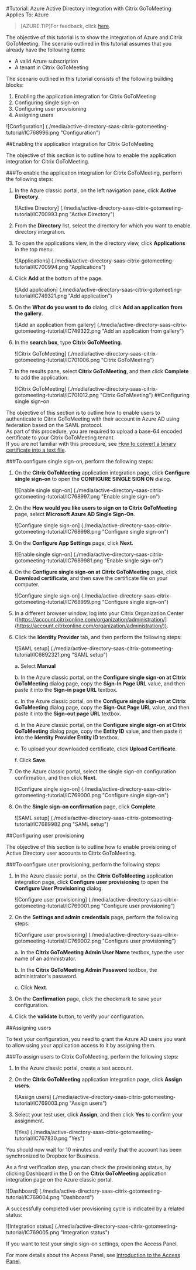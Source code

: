 <properties 
    pageTitle="Tutorial: Azure Active Directory integration with Citrix GoToMeeting | Microsoft Azure" 
    description="Learn how to use Citrix GoToMeeting with Azure Active Directory to enable single sign-on, automated provisioning, and more!." 
    services="active-directory" 
    authors="jeevansd"  
    documentationCenter="na" 
    manager="femila"/>

<tags 
    ms.service="active-directory" 
    ms.devlang="na" 
    ms.topic="article" 
    ms.tgt_pltfrm="na" 
    ms.workload="identity" 
    ms.date="08/16/2016" 
    ms.author="jeedes" />

#<a name="tutorial-azure-active-directory-integration-with-citrix-gotomeeting"></a>Tutorial: Azure Active Directory integration with Citrix GoToMeeting  
Applies To: Azure

>[AZURE.TIP]For feedback, click [here](http://go.microsoft.com/fwlink/?LinkId=522412).

The objective of this tutorial is to show the integration of Azure and Citrix GoToMeeting. The scenario outlined in this tutorial assumes that you already have the following items:

-   A valid Azure subscription
-   A tenant in Citrix GoToMeeting

The scenario outlined in this tutorial consists of the following building blocks:

1.  Enabling the application integration for Citrix GoToMeeting
2.  Configuring single sign-on
3.  Configuring user provisioning
4.  Assigning users

![Configuration] (./media/active-directory-saas-citrix-gotomeeting-tutorial/IC768996.png "Configuration")



##<a name="enabling-the-application-integration-for-citrix-gotomeeting"></a>Enabling the application integration for Citrix GoToMeeting

The objective of this section is to outline how to enable the application integration for Citrix GoToMeeting.

###<a name="to-enable-the-application-integration-for-citrix-gotomeeting-perform-the-following-steps"></a>To enable the application integration for Citrix GoToMeeting, perform the following steps:

1.  In the Azure classic portal, on the left navigation pane, click **Active Directory**.

    ![Active Directory] (./media/active-directory-saas-citrix-gotomeeting-tutorial/IC700993.png "Active Directory")

2.  From the **Directory** list, select the directory for which you want to enable directory integration.

3.  To open the applications view, in the directory view, click **Applications** in the top menu.

    ![Applications] (./media/active-directory-saas-citrix-gotomeeting-tutorial/IC700994.png "Applications")

4.  Click **Add** at the bottom of the page.

    ![Add application] (./media/active-directory-saas-citrix-gotomeeting-tutorial/IC749321.png "Add application")

5.  On the **What do you want to do** dialog, click **Add an application from the gallery**.

    ![Add an application from gallery] (./media/active-directory-saas-citrix-gotomeeting-tutorial/IC749322.png "Add an application from gallery")

6.  In the **search box**, type **Citrix GoToMeeting**.

    ![Citrix GoToMeeting] (./media/active-directory-saas-citrix-gotomeeting-tutorial/IC701006.png "Citrix GoToMeeting")

7.  In the results pane, select **Citrix GoToMeeting**, and then click **Complete** to add the application.

    ![Citrix GoToMeeting] (./media/active-directory-saas-citrix-gotomeeting-tutorial/IC701012.png "Citrix GoToMeeting")
##<a name="configuring-single-sign-on"></a>Configuring single sign-on

The objective of this section is to outline how to enable users to authenticate to Citrix GoToMeeting with their account in Azure AD using federation based on the SAML protocol.  
As part of this procedure, you are required to upload a base-64 encoded certificate to your Citrix GoToMeeting tenant.  
If you are not familiar with this procedure, see [How to convert a binary certificate into a text file](http://youtu.be/PlgrzUZ-Y1o).

###<a name="to-configure-single-sign-on-perform-the-following-steps"></a>To configure single sign-on, perform the following steps:

1.  On the **Citrix GoToMeeting** application integration page, click **Configure single sign-on** to open the **CONFIGURE SINGLE SIGN ON** dialog.

    ![Enable single sign-on] (./media/active-directory-saas-citrix-gotomeeting-tutorial/IC768997.png "Enable single sign-on")

2.  On the **How would you like users to sign on to Citrix GoToMeeting** page, select **Microsoft Azure AD Single Sign-On**.

    ![Configure single sign-on] (./media/active-directory-saas-citrix-gotomeeting-tutorial/IC768998.png "Configure single sign-on")


3. On the **Configure App Settings** page, click **Next**. 

    ![Enable single sign-on] (./media/active-directory-saas-citrix-gotomeeting-tutorial/IC7689981.png "Enable single sign-on")

4.  On the **Configure single sign-on at Citrix GoToMeeting** page, click **Download certificate**, and then save the certificate file on your computer.

    ![Configure single sign-on] (./media/active-directory-saas-citrix-gotomeeting-tutorial/IC768999.png "Configure single sign-on")

5.  In a different browser window, log into your Citrix Organization Center ([https://account.citrixonline.com/organization/administration/](https://account.citrixonline.com/organization/administration/)).

6. Click the **Identity Provider** tab, and then perform the following steps:  

    ![SAML setup] (./media/active-directory-saas-citrix-gotomeeting-tutorial/IC6892321.png "SAML setup")

    a. Select **Manual**

    
    b. In the Azure classic portal, on the **Configure single sign-on at Citrix GoToMeeting** dialog page, copy the **Sign-In Page URL** value, and then paste it into the **Sign-in page URL** textbox. 

    
    c. In the Azure classic portal, on the **Configure single sign-on at Citrix GoToMeeting** dialog page, copy the **Sign-Out Page URL** value, and then paste it into the **Sign-out page URL** textbox.

    
    d. In the Azure classic portal, on the **Configure single sign-on at Citrix GoToMeeting** dialog page, copy the **Entity ID** value, and then paste it into the **Identity Provider Entity ID** textbox.

   
    e. To upload your downloaded certificate, click **Upload Certificate**.

    
    f. Click **Save**.

6.  On the Azure classic portal, select the single sign-on configuration confirmation, and then click **Next**.

    ![Configure single sign-on] (./media/active-directory-saas-citrix-gotomeeting-tutorial/IC769000.png "Configure single sign-on")


7. On the **Single sign-on confirmation** page, click **Complete**.

    ![SAML setup] (./media/active-directory-saas-citrix-gotomeeting-tutorial/IC7689982.png "SAML setup")





##<a name="configuring-user-provisioning"></a>Configuring user provisioning

The objective of this section is to outline how to enable provisioning of Active Directory user accounts to Citrix GoToMeeting.

###<a name="to-configure-user-provisioning-perform-the-following-steps"></a>To configure user provisioning, perform the following steps:

1.  In the Azure classic portal, on the **Citrix GoToMeeting** application integration page, click **Configure user provisioning** to open the **Configure User Provisioning** dialog.

    ![Configure user provisioning] (./media/active-directory-saas-citrix-gotomeeting-tutorial/IC769001.png "Configure user provisioning")

2.  On the **Settings and admin credentials** page, perform the following steps:

    ![Configure user provisioning] (./media/active-directory-saas-citrix-gotomeeting-tutorial/IC769002.png "Configure user provisioning")

    a. In the **Citrix GoToMeeting Admin User Name** textbox, type the user name of an administrator.

    
    b. In the **Citrix GoToMeeting Admin Password** textbox, the administrator's password.

    
    c. Click **Next**.

3.  On the **Confirmation** page, click the checkmark to save your configuration.

4.  Click the **validate** button, to verify your configuration.


##<a name="assigning-users"></a>Assigning users

To test your configuration, you need to grant the Azure AD users you want to allow using your application access to it by assigning them.

###<a name="to-assign-users-to-citrix-gotomeeting-perform-the-following-steps"></a>To assign users to Citrix GoToMeeting, perform the following steps:

1.  In the Azure classic portal, create a test account.

2.  On the **Citrix GoToMeeting** application integration page, click **Assign users**.

    ![Assign users] (./media/active-directory-saas-citrix-gotomeeting-tutorial/IC769003.png "Assign users")

3.  Select your test user, click **Assign**, and then click **Yes** to confirm your assignment.

    ![Yes] (./media/active-directory-saas-citrix-gotomeeting-tutorial/IC767830.png "Yes")

You should now wait for 10 minutes and verify that the account has been synchronized to Dropbox for Business.

As a first verification step, you can check the provisioning status, by clicking Dashboard in the D on the **Citrix GoToMeeting** application integration page on the Azure classic portal.

![Dashboard] (./media/active-directory-saas-citrix-gotomeeting-tutorial/IC769004.png "Dashboard")

A successfully completed user provisioning cycle is indicated by a related status:

![Integration status] (./media/active-directory-saas-citrix-gotomeeting-tutorial/IC769005.png "Integration status")

If you want to test your single sign-on settings, open the Access Panel.

For more details about the Access Panel, see [Introduction to the Access Panel](https://msdn.microsoft.com/library/dn308586).
